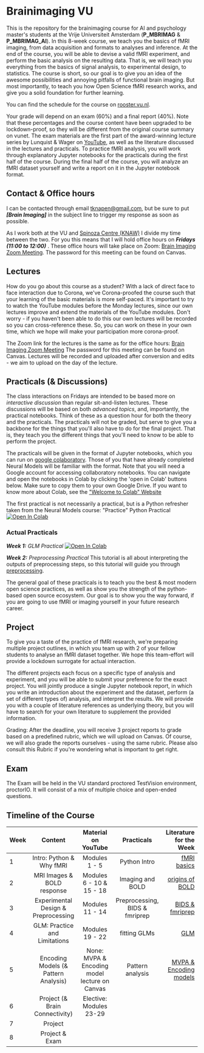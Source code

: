 # Brainimaging VU

This is the repository for the brainimaging course for AI and psychology master's students at the Vrije Universiteit Amsterdam (**P_MBRIMAG** & **P_MBRIMAG_AI**). In this 8-week course, we teach you the basics of fMRI imaging, from data acquisition and formats to analyses and inference. At the end of the course, you will be able to devise a valid fMRI experiment, and perform the basic analysis on the resulting data. That is, we will teach you everything from the basics of signal analysis, to experimental design, to statistics. The course is short, so our goal is to give you an idea of the awesome possibilities and annoying pitfalls of functional brain imaging. But most importantly, to teach you how Open Science fMRI research works, and give you a solid foundation for further learning. 

You can find the schedule for the course on [rooster.vu.nl](http://rooster.vu.nl).

Your grade will depend on an exam (60%) and a final report (40%). Note that these percentages and the course content have been upgraded to be lockdown-proof, so they will be different from the original course summary on vunet. The exam materials are the first part of the award-winning lecture series by Lunquist & Wager on [YouTube](https://youtube.com/playlist?list=PLfXA4opIOVrGHncHRxI3Qa5GeCSudwmxM), as well as the literature discussed in the lectures and practicals. To practice fMRI analysis, you will work through explanatory Jupyter notebooks for the practicals during the first half of the course. During the final half of the course, you will analyze an fMRI dataset yourself and write a report on it in the Jupyter notebook format. 

## Contact & Office hours

I can be contacted through email [tknapen@gmail.com](mailto:tknapen@gmail.com), but be sure to put ***[Brain Imaging]*** in the subject line to trigger my response as soon as possible.

As I work both at the VU and [Spinoza Centre (KNAW)](http://www.spinozacentre.nl) I divide my time between the two. For you this means that I will hold office hours on ***Fridays (11:00 to 12:00)*** . These office hours will take place on Zoom: [Brain Imaging Zoom Meeting](https://us02web.zoom.us/j/86981797940). The password for this meeting can be found on Canvas. 

## Lectures

How do you go about this course as a student? With a lack of direct face to face interaction due to Corona, we've Corona-proofed the course such that your learning of the basic materials is more self-paced. It's important to try to watch the YouTube modules before the Monday lectures, since our own lectures improve and extend the materials of the YouTube modules. Don't worry - if you haven't been able to do this our own lectures will be recorded so you can cross-reference these. So, you can work on these in your own time, which we hope will make your participation more corona-proof. 

The Zoom link for the lectures is the same as for the office hours: [Brain Imaging Zoom Meeting](https://us02web.zoom.us/j/86981797940) The password for this meeting can be found on Canvas. Lectures will be recorded and uploaded after conversion and edits - we aim to upload on the day of the lecture.

## Practicals (& Discussions)

The class interactions on Fridays are intended to be based more on *interactive discussion* than regular sit-and-listen lectures. These discussions will be based on both *advanced topics*, and, importantly, the practical notebooks. Think of these as a question hour for both the theory and the practicals. The practicals will not be graded, but serve to give you a backbone for the things that you'll also have to do for the final project. That is, they teach you the different things that you'll need to know to be able to perform the project. 

The practicals will be given in the format of Jupyter notebooks, which you can run on [google colaboratory](https://colab.research.google.com/). Those of you that have already completed Neural Models will be familiar with the format. Note that you will need a Google account for accessing collaboratory notebooks. You can navigate and open the notebooks in Colab by clicking the 'open in Colab' buttons below. Make sure to copy them to your own Google Drive. If you want to know more about Colab, see the ["Welcome to Colab" Website](https://colab.research.google.com)

The first practical is not necessarily a practical, but is a Python refresher taken from the Neural Models course: 
"Practice" Python Practical [![Open In Colab](https://colab.research.google.com/assets/colab-badge.svg)](https://colab.research.google.com/github/tknapen/NMCP_AI_2020/blob/main/practicals/python_tutorial.ipynb)

### Actual Practicals

***Week 1:*** *GLM Practical* [![Open In Colab](https://colab.research.google.com/assets/colab-badge.svg)](https://colab.research.google.com/github/tknapen//brainimaging_VU/blob/main/notebooks/glm.ipynb)

***Week 2:*** *Preprocessing Practical* 
This tutorial is all about interpreting the outputs of preprocessing steps, so this tutorial will guide you through [preprocessing](notebooks/preprocessing.md).


The general goal of these practicals is to teach you the best & most modern open science practices, as well as show you the strength of the python-based open source ecosystem. Our goal is to show you the way forward, if you are going to use fMRI or imaging yourself in your future research career. 



## Project

To give you a taste of the practice of fMRI research, we're preparing multiple project outlines, in which you team up with 2 of your fellow students to analyse an fMRI dataset together. We hope this team-effort will provide a lockdown surrogate for actual interaction. 

The different projects each focus on a specific type of analysis and experiment, and you will be able to submit your preference for the exact project. You will jointly produce a single Jupyter notebook report, in which you write an introduction about the experiment and the dataset, perform (a set of different types of) analysis, and interpret the results. We will provide you with a couple of literature references as underlying theory, but you will have to search for your own literature to supplement the provided information. 

Grading: After the deadline, you will receive 3 project reports to grade based on a predefined rubric, which we will upload on Canvas. Of course, we will also grade the reports ourselves - using the same rubric. Please also consult this Rubric if you're wondering what is important to get right. 

## Exam

The Exam will be held in the VU standard proctored TestVision environment, proctorIO. It will consist of a mix of multiple choice and open-ended questions. 

## Timeline of the Course

| Week           | Content      | Material on YouTube    | Practicals | Literature for the Week  |
| :------------- | :----------: | :-----------: | :-----------: | -----------: |
|  1 | Intro: Python & Why fMRI   | Modules 1 - 5   | Python Intro | [fMRI basics](https://canvas.vu.nl/courses/53635/files/folder/literature/why_fMRI)
|  2 | MRI Images & BOLD response   | Modules 6 - 10  & 15 - 18   | Imaging and BOLD | [origins of BOLD](https://canvas.vu.nl/courses/53635/files/folder/literature/GLM)
|  3 | Experimental Design & Preprocessing   | Modules 11 - 14   | Preprocessing, BIDS & fmriprep | [BIDS & fmriprep](https://canvas.vu.nl/courses/53635/files/folder/literature/BIDS)
|  4 | GLM: Practice and Limitations | Modules 19 - 22  | fitting GLMs | [GLM](https://canvas.vu.nl/courses/53635/files/folder/literature/GLM)
|  5 | Encoding Models (& Pattern Analysis)   |  None: MVPA & Encoding model lecture on Canvas  | Pattern analysis | [MVPA & Encoding models](https://canvas.vu.nl/courses/53635/files/folder/literature/Patterns)
|  6 | Project (& Brain Connectivity)  | Elective: Modules 23-29  | 
|  7 | Project   |   |  | 
|  8 | Project & Exam   |   | | 
